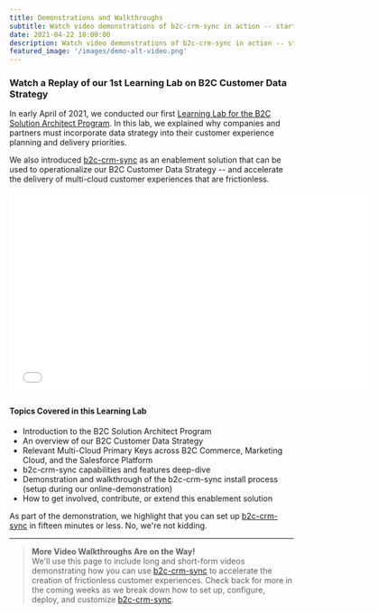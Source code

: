 ```yaml
---
title: Demonstrations and Walkthroughs
subtitle: Watch video demonstrations of b2c-crm-sync in action -- starting from the installation process, validating your setup is trustworthy, and through to supported use-case demonstrations.
date: 2021-04-22 18:00:00
description: Watch video demonstrations of b2c-crm-sync in action -- starting from the installation process, validating your setup is trustworthy, and through to supported use-case demonstrations.
featured_image: '/images/demo-alt-video.png'
---
```

### Watch a Replay of our 1st Learning Lab on B2C Customer Data Strategy

In early April of 2021, we conducted our first [Learning Lab for the B2C Solution Architect Program](https://b2csa-officehours.hubs.vidyard.com/watch/dZPP3KV12U545oqP6m9huF).  In this lab, we explained why companies and partners must incorporate data strategy into their customer experience planning and delivery priorities.

We also introduced [b2c-crm-sync](https://sfb2csa.link/b2c-crm-sync) as an enablement solution that can be used to operationalize our B2C Customer Data Strategy -- and accelerate the delivery of multi-cloud customer experiences that are frictionless.

<div class="vidyard-container">
<iframe class="vidyard_iframe" src="//play.vidyard.com/dZPP3KV12U545oqP6m9huF.html?" width="640" height="360" scrolling="no" frameborder="0" allowtransparency="true" allowfullscreen></iframe>
</div>

#### Topics Covered in this Learning Lab

- Introduction to the B2C Solution Architect Program
- An overview of our B2C Customer Data Strategy
- Relevant Multi-Cloud Primary Keys across B2C Commerce, Marketing Cloud, and the Salesforce Platform
- b2c-crm-sync capabilities and features deep-dive
- Demonstration and walkthrough of the b2c-crm-sync install process (setup during our online-demonstration)
- How to get involved, contribute, or extend this enablement solution

As part of the demonstration, we highlight that you can set up [b2c-crm-sync](https://sfb2csa.link/b2c-crm-sync) in fifteen minutes or less.  No, we're not kidding.

<hr>

> **More Video Walkthroughs Are on the Way!**  <br> We'll use this page to include long and short-form videos demonstrating how you can use [b2c-crm-sync](https://sfb2csa.link/b2c-crm-sync) to accelerate the creation of frictionless customer experiences.  Check back for more in the coming weeks as we break down how to set up, configure, deploy, and customize [b2c-crm-sync](https://sfb2csa.link/b2c-crm-sync).
